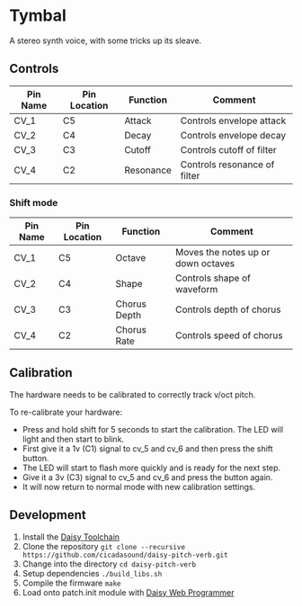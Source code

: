 # Tymbal

A stereo synth voice, with some tricks up its sleave.

## Controls

| Pin Name | Pin Location | Function  | Comment                      |
| -------- | ------------ | --------- | ---------------------------- |
| CV_1     | C5           | Attack    | Controls envelope attack     |
| CV_2     | C4           | Decay     | Controls envelope decay      |
| CV_3     | C3           | Cutoff    | Controls cutoff of filter    |
| CV_4     | C2           | Resonance | Controls resonance of filter |

### Shift mode

| Pin Name | Pin Location | Function     | Comment                            |
| -------- | ------------ | ------------ | ---------------------------------- |
| CV_1     | C5           | Octave       | Moves the notes up or down octaves |
| CV_2     | C4           | Shape        | Controls shape of waveform         |
| CV_3     | C3           | Chorus Depth | Controls depth of chorus           |
| CV_4     | C2           | Chorus Rate  | Controls speed of chorus           |

## Calibration

The hardware needs to be calibrated to correctly track v/oct pitch.

To re-calibrate your hardware:

- Press and hold shift for 5 seconds to start the calibration. The LED will light and then start to blink.
- First give it a 1v (C1) signal to cv_5 and cv_6 and then press the shift button.
- The LED will start to flash more quickly and is ready for the next step.
- Give it a 3v (C3) signal to cv_5 and cv_6 and press the button again.
- It will now return to normal mode with new calibration settings.

## Development

1. Install the [Daisy Toolchain](https://github.com/electro-smith/DaisyWiki/wiki/1.-Setting-Up-Your-Development-Environment#1-install-the-toolchain)
1. Clone the repository `git clone --recursive https://github.com/cicadasound/daisy-pitch-verb.git`
1. Change into the directory `cd daisy-pitch-verb`
1. Setup dependencies `./build_libs.sh`
1. Compile the firmware `make`
1. Load onto patch.init module with [Daisy Web Programmer](https://electro-smith.github.io/Programmer/)
